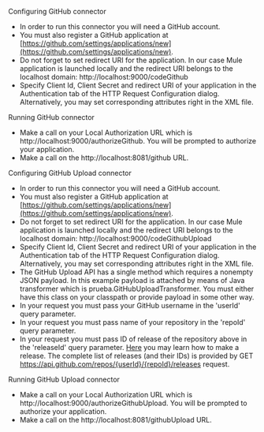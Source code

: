 Configuring GitHub connector

- In order to run this connector you will need a GitHub account.
- You must also register a GitHub application at [https://github.com/settings/applications/new](https://github.com/settings/applications/new).
- Do not forget to set redirect URI for the application. In our case Mule application is launched locally and the redirect URI belongs to the localhost domain: http://localhost:9000/codeGithub
- Specify Client Id, Client Secret and redirect URI of your application in the Authentication tab of the HTTP Request Configuration dialog. Alternatively, you may set corresponding attributes right in the XML file.


Running GitHub connector

- Make a call on your Local Authorization URL which is http://localhost:9000/authorizeGithub. You will be prompted to authorize your application.
- Make a call on the http://localhost:8081/github URL.




Configuring GitHub Upload connector

- In order to run this connector you will need a GitHub account.
- You must also register a GitHub application at [https://github.com/settings/applications/new](https://github.com/settings/applications/new).
- Do not forget to set redirect URI for the application. In our case Mule application is launched locally and the redirect URI belongs to the localhost domain: http://localhost:9000/codeGithubUpload
- Specify Client Id, Client Secret and redirect URI of your application in the Authentication tab of the HTTP Request Configuration dialog. Alternatively, you may set corresponding attributes right in the XML file.
- The GitHub Upload API has a single method which requires a nonempty JSON payload. In this example payload is attached by means of Java transformer which is prueba.GitHubUploadTransformer. You must either have this class on your classpath or provide payload in some other way.
- In your request you must pass your GitHub username in the 'userId' query parameter.
- In your request you must pass name of your repository in the 'repoId' query parameter.
- In your request you must pass ID of release of the repository above in the 'releaseId' query parameter. [Here](https://help.github.com/articles/creating-releases/) you may learn how to make a release. The complete list of releases (and their IDs) is provided by GET https://api.github.com/repos/{userId}/{repoId}/releases request.


Running GitHub Upload connector

- Make a call on your Local Authorization URL which is http://localhost:9000/authorizeGithubUpload. You will be prompted to authorize your application.
- Make a call on the http://localhost:8081/githubUpload URL.